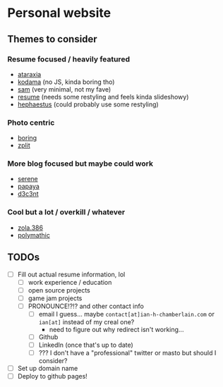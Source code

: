 # Personal website

## Themes  to consider

### Resume focused / heavily featured

- [ataraxia](https://www.getzola.org/themes/ataraxia-zola/)
- [kodama](https://www.getzola.org/themes/kodama-theme/) (no JS, kinda boring tho)
- [sam](https://www.getzola.org/themes/sam/) (very minimal, not my fave)
- [resume](https://www.getzola.org/themes/resume/) (needs some restyling and feels kinda slideshowy)
- [hephaestus](https://www.getzola.org/themes/hephaestus/) (could probably use some restyling)

### Photo centric

- [boring](https://www.getzola.org/themes/boring)
- [zplit](https://www.getzola.org/themes/zplit/)

### More blog focused but maybe could work

- [serene](https://www.getzola.org/themes/serene/)
- [papaya](https://www.getzola.org/themes/papaya/)
- [d3c3nt](https://www.getzola.org/themes/d3c3nt/)

### Cool but a lot / overkill / whatever

- [zola.386](https://www.getzola.org/themes/zola-386/)
- [polymathic](https://www.getzola.org/themes/polymathic/)

## TODOs

- [ ] Fill out actual resume information, lol
  - [ ] work experience / education
  - [ ] open source projects
  - [ ] game jam projects
  - [ ] PRONOUNCE!?!? and other contact info
    - [ ] email I guess... maybe `contact[at]ian-h-chamberlain.com` or `ian[at]` instead of my creal one?
       - need to figure out why redirect isn't working...
    - [ ] Github
    - [ ] LinkedIn (once that's up to date)
    - [ ] ??? I don't have a "professional" twitter or masto but should I consider?
- [ ] Set up domain name
- [ ] Deploy to github pages!
